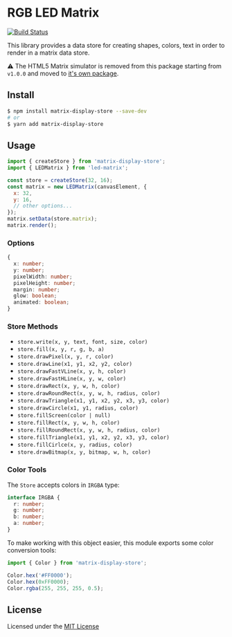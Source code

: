 # RGB LED Matrix

[![Build Status](https://travis-ci.org/sallar/matrix-display-store.svg?branch=master)](https://travis-ci.org/sallar/matrix-display-store)

This library provides a data store for creating shapes, colors, text in order to render in a matrix data store.

:warning: The HTML5 Matrix simulator is removed from this package starting from `v1.0.0` and moved to [it's own package](https://github.com/sallar/led-matrix).

## Install

``` bash
$ npm install matrix-display-store --save-dev
# or
$ yarn add matrix-display-store
```

## Usage

``` js
import { createStore } from 'matrix-display-store';
import { LEDMatrix } from 'led-matrix';

const store = createStore(32, 16);
const matrix = new LEDMatrix(canvasElement, {
  x: 32,
  y: 16,
  // other options...
});
matrix.setData(store.matrix);
matrix.render();
```

### Options

``` typescript
{
  x: number;
  y: number;
  pixelWidth: number;
  pixelHeight: number;
  margin: number;
  glow: boolean;
  animated: boolean;
}
```

### Store Methods

+ `store.write(x, y, text, font, size, color)`
+ `store.fill(x, y, r, g, b, a)`
+ `store.drawPixel(x, y, r, color)`
+ `store.drawLine(x1, y1, x2, y2, color)`
+ `store.drawFastVLine(x, y, h, color)`
+ `store.drawFastHLine(x, y, w, color)`
+ `store.drawRect(x, y, w, h, color)`
+ `store.drawRoundRect(x, y, w, h, radius, color)`
+ `store.drawTriangle(x1, y1, x2, y2, x3, y3, color)`
+ `store.drawCircle(x1, y1, radius, color)`
+ `store.fillScreen(color | null)`
+ `store.fillRect(x, y, w, h, color)`
+ `store.fillRoundRect(x, y, w, h, radius, color)`
+ `store.fillTriangle(x1, y1, x2, y2, x3, y3, color)`
+ `store.fillCirlce(x, y, radius, color)`
+ `store.drawBitmap(x, y, bitmap, w, h, color)`

### Color Tools

The `Store` accepts colors in `IRGBA` type:

``` typescript
interface IRGBA {
  r: number;
  g: number;
  b: number;
  a: number;
}
```

To make working with this object easier, this module exports some color conversion tools:

``` typescript
import { Color } from 'matrix-display-store';

Color.hex('#FF0000');
Color.hex(0xFF0000);
Color.rgba(255, 255, 255, 0.5);
```

## License

Licensed under the [MIT License](LICENSE)
